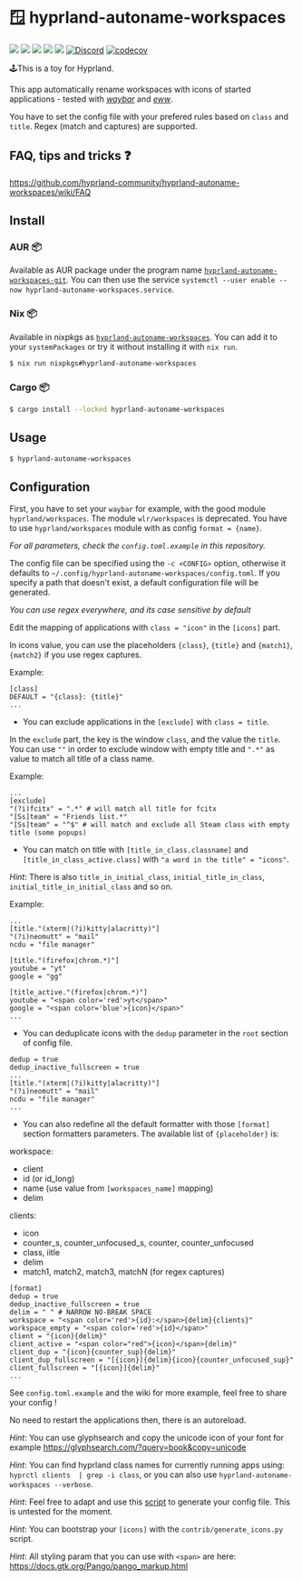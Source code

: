 # 🪟 hyprland-autoname-workspaces

![](https://img.shields.io/crates/d/hyprland-autoname-workspaces)
![](https://img.shields.io/github/issues-raw/hyprland-community/hyprland-autoname-workspaces)
![](https://img.shields.io/github/stars/hyprland-community/hyprland-autoname-workspaces)
![](https://img.shields.io/aur/version/hyprland-autoname-workspaces-git)
![](https://img.shields.io/crates/v/hyprland-autoname-workspaces)
[![Discord](https://img.shields.io/discord/1055990214411169892?label=discord)](https://discord.gg/zzWqvcKRMy)
[![codecov](https://codecov.io/gh/hyprland-community/hyprland-autoname-workspaces/branch/main/graph/badge.svg?token=NYY5DRMLM4)](https://codecov.io/gh/hyprland-community/hyprland-autoname-workspaces)

🕹️This is a toy for Hyprland.

This app automatically rename workspaces with icons of started applications - tested with _[waybar](https://github.com/Alexays/Waybar)_ and _[eww](https://github.com/elkowar/eww)_.

You have to set the config file with your prefered rules based on `class` and `title`. Regex (match and captures) are supported.

## FAQ, tips and tricks ❓

https://github.com/hyprland-community/hyprland-autoname-workspaces/wiki/FAQ

## Install

### AUR 📦

Available as AUR package under the program name [`hyprland-autoname-workspaces-git`](https://aur.archlinux.org/packages/hyprland-autoname-workspaces-git).
You can then use the service `systemctl --user enable --now hyprland-autoname-workspaces.service`.

### Nix 📦

Available in nixpkgs as [`hyprland-autoname-workspaces`](https://search.nixos.org/packages?channel=unstable&show=hyprland-autoname-workspaces).
You can add it to your `systemPackages` or try it without installing it with `nix run`.

```bash
$ nix run nixpkgs#hyprland-autoname-workspaces
```

### Cargo 📦

```bash
$ cargo install --locked hyprland-autoname-workspaces
```

## Usage

```bash
$ hyprland-autoname-workspaces
```

## Configuration

First, you have to set your `waybar` for example, with the good module `hyprland/workspaces`. The module `wlr/workspaces` is deprecated.
You have to use `hyprland/workspaces` module with as config `format = {name}`.

_For all parameters, check the `config.toml.example` in this repository._

The config file can be specified using the `-c <CONFIG>` option, otherwise it defaults to `~/.config/hyprland-autoname-workspaces/config.toml`. If you specify a path that doesn't exist, a default configuration file will be generated.

_You can use regex everywhere, and its case sensitive by default_

Edit the mapping of applications with `class = "icon"` in the `[icons]` part.

In icons value, you can use the placeholders `{class}`, `{title}` and `{match1}`, `{match2}` if you use regex captures.

Example:

```
[class]
DEFAULT = "{class}: {title}"
...
```

- You can exclude applications in the `[exclude]` with `class = title`.

In the `exclude` part, the key is the window `class`, and the value the `title`.
You can use `""` in order to exclude window with empty title and `".*"` as value to match all title of a class name.

Example:

```
...
[exclude]
"(?i)fcitx" = ".*" # will match all title for fcitx
"[Ss]team" = "Friends list.*"
"[Ss]team" = "^$" # will match and exclude all Steam class with empty title (some popups)
```

- You can match on title with `[title_in_class.classname]` and `[title_in_class_active.class]` with `"a word in the title" = "icons"`.

_Hint_: There is also `title_in_initial_class`, `initial_title_in_class`, `initial_title_in_initial_class` and so on.

Example:

```
...
[title."(xterm|(?i)kitty|alacritty)"]
"(?i)neomutt" = "mail"
ncdu = "file manager"

[title."(firefox|chrom.*)"]
youtube = "yt"
google = "gg"

[title_active."(firefox|chrom.*)"]
youtube = "<span color='red'>yt</span>"
google = "<span color='blue'>{icon}</span>"
...

```

- You can deduplicate icons with the `dedup` parameter in the `root` section of config file.

```
dedup = true
dedup_inactive_fullscreen = true
...
[title."(xterm|(?i)kitty|alacritty)"]
"(?i)neomutt" = "mail"
ncdu = "file manager"
...
```

- You can also redefine all the default formatter with those `[format]` section formatters parameters.
  The available list of `{placeholder}` is:

workspace:

- client
- id (or id_long)
- name (use value from `[workspaces_name]` mapping)
- delim

clients:

- icon
- counter_s, counter_unfocused_s, counter, counter_unfocused
- class, iitle
- delim
- match1, match2, match3, matchN (for regex captures)

```
[format]
dedup = true
dedup_inactive_fullscreen = true
delim = " " # NARROW NO-BREAK SPACE
workspace = "<span color='red'>{id}:</span>{delim}{clients}"
workspace_empty = "<span color='red'>{id}</span>"
client = "{icon}{delim}"
client_active = "<span color="red">{icon}</span>{delim}"
client_dup = "{icon}{counter_sup}{delim}"
client_dup_fullscreen = "[{icon}]{delim}{icon}{counter_unfocused_sup}"
client_fullscreen = "[{icon}]{delim}"
...
```

See `config.toml.example` and the wiki for more example, feel free to share your config !

No need to restart the applications then, there is an autoreload.

_Hint_: You can use glyphsearch and copy the unicode icon of your font for example https://glyphsearch.com/?query=book&copy=unicode

_Hint_: You can find hyprland class names for currently running apps using: `hyprctl clients  | grep -i class`, or you can also use `hyprland-autoname-workspaces --verbose`.

_Hint_: Feel free to adapt and use this [script](https://github.com/Psykopear/i3autoname/blob/master/scripts/generate_icons.py) to generate your config file. This is untested for the moment.

_Hint_: You can bootstrap your `[icons]` with the `contrib/generate_icons.py` script.

_Hint_: All styling param that you can use with `<span>` are here: https://docs.gtk.org/Pango/pango_markup.html
